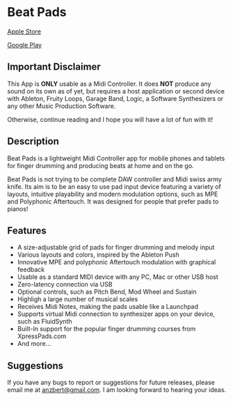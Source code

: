 # Beat Pads

[Apple Store](https://apps.apple.com/us/app/beat-pads/id1633882803)

[Google Play](https://play.google.com/store/apps/details?id=io.anzio.beat_pads&hl=en_AU&gl=US&pli=1)

## Important Disclaimer

This App is **ONLY** usable as a Midi Controller. It does **NOT** produce any sound on its own as of yet, but requires a host application or second device with Ableton, Fruity Loops, Garage Band, Logic, a Software Synthesizers or any other Music Production Software. 

Otherwise, continue reading and I hope you will have a lot of fun with it!

## Description

Beat Pads is a lightweight Midi Controller app for mobile phones and tablets for finger drumming and producing beats at home and on the go.

Beat Pads is not trying to be complete DAW controller and Midi swiss army knife. Its aim is to be an easy to use pad input device featuring a variety of layouts, intuitive playability and modern modulation options, such as MPE and Polyphonic Aftertouch. It was designed for people that prefer pads to pianos!

## Features

- A size-adjustable grid of pads for finger drumming and melody input
- Various layouts and colors, inspired by the Ableton Push
- Innovative MPE and polyphonic Aftertouch modulation with graphical feedback
- Usable as a standard MIDI device with any PC, Mac or other USB host
- Zero-latency connection via USB
- Optional controls, such as Pitch Bend, Mod Wheel and Sustain
- Highligh a large number of musical scales
- Receives Midi Notes, making the pads usable like a Launchpad
- Supports virtual Midi connection to synthesizer apps on your device, such as FluidSynth
- Built-In support for the popular finger drumming courses from XpressPads.com
- And more...

## Suggestions

If you have any bugs to report or suggestions for future releases, please email me at anzbert@gmail.com. I am looking forward to hearing your ideas.
